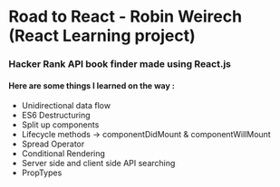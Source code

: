 # Road to React - Robin Weirech (React Learning project)

### Hacker Rank API book finder made using React.js

#### Here are some things I learned on the way : 
* Unidirectional data flow
* ES6 Destructuring 
* Split up components
* Lifecycle methods -> componentDidMount & componentWillMount
* Spread Operator
* Conditional Rendering 
* Server side and client side API searching
* PropTypes
